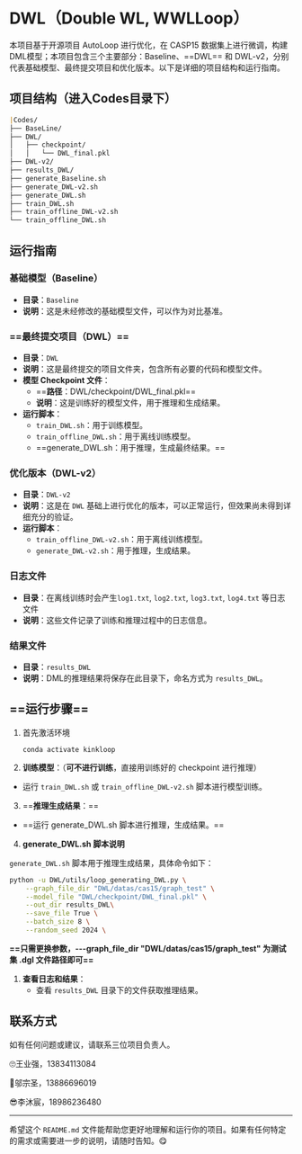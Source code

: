 # DWL（Double WL, WWLLoop）

本项目基于开源项目 AutoLoop 进行优化，在 CASP15 数据集上进行微调，构建DML模型；本项目包含三个主要部分：Baseline、==DWL== 和 DWL-v2，分别代表基础模型、最终提交项目和优化版本。以下是详细的项目结构和运行指南。

## 项目结构（进入Codes目录下）

```markdown
|Codes/
├── BaseLine/
├── DWL/
│   ├── checkpoint/
│   │   └── DWL_final.pkl
├── DWL-v2/
├── results_DWL/
├── generate_Baseline.sh
├── generate_DWL-v2.sh
├── generate_DWL.sh
├── train_DWL.sh
├── train_offline_DWL-v2.sh
└── train_offline_DWL.sh
```
## 运行指南

### 基础模型（Baseline）

- **目录**：`Baseline`
- **说明**：这是未经修改的基础模型文件，可以作为对比基准。

### ==最终提交项目（DWL）==

- **目录**：`DWL`
- **说明**：这是最终提交的项目文件夹，包含所有必要的代码和模型文件。
- **模型 Checkpoint 文件**：
  - ==**路径**：DWL/checkpoint/DWL_final.pkl==
  - **说明**：这是训练好的模型文件，用于推理和生成结果。
- **运行脚本**：
  - `train_DWL.sh`：用于训练模型。
  - `train_offline_DWL.sh`：用于离线训练模型。
  - ==generate_DWL.sh：用于推理，生成最终结果。==

### 优化版本（DWL-v2）

- **目录**：`DWL-v2`
- **说明**：这是在 `DWL` 基础上进行优化的版本，可以正常运行，但效果尚未得到详细充分的验证。
- **运行脚本**：
  - `train_offline_DWL-v2.sh`：用于离线训练模型。
  - `generate_DWL-v2.sh`：用于推理，生成结果。

### 日志文件

- **目录**：在离线训练时会产生`log1.txt`, `log2.txt`, `log3.txt`, `log4.txt` 等日志文件
- **说明**：这些文件记录了训练和推理过程中的日志信息。

### 结果文件

- **目录**：`results_DWL`
- **说明**：DML的推理结果将保存在此目录下，命名方式为 `results_DWL`。

## ==运行步骤==

1.   首先激活环境

     ```shell
     conda activate kinkloop
     ```

2.   **训练模型**：（**可不进行训练**，直接用训练好的 checkpoint 进行推理）

- 运行 `train_DWL.sh` 或 `train_offline_DWL-v2.sh` 脚本进行模型训练。

3.   ==**推理生成结果**：==

- ==运行 generate_DWL.sh 脚本进行推理，生成结果。==

4.   **generate_DWL.sh 脚本说明**

`generate_DWL.sh` 脚本用于推理生成结果，具体命令如下：

```bash
python -u DWL/utils/loop_generating_DWL.py \
    --graph_file_dir "DWL/datas/cas15/graph_test" \
    --model_file "DWL/checkpoint/DWL_final.pkl" \
    --out_dir results_DWL\
    --save_file True \
    --batch_size 8 \
    --random_seed 2024 \
```

**==只需更换参数，---graph_file_dir "DWL/datas/cas15/graph_test"  为测试集 .dgl 文件路径即可==**

1. **查看日志和结果**：
   - 查看 `results_DWL` 目录下的文件获取推理结果。

## 联系方式

如有任何问题或建议，请联系三位项目负责人。

🙄王业强，13834113084

🤣邬宗圣，13886696019

😎李沐宸，18986236480

---

希望这个 `README.md` 文件能帮助您更好地理解和运行你的项目。如果有任何特定的需求或需要进一步的说明，请随时告知。😋